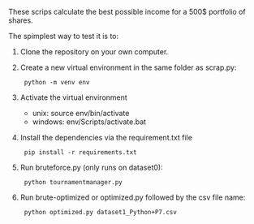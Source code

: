 These scrips calculate the best possible income for a 500$ portfolio of shares.

The spimplest way to test it is to:
1. Clone the repository on your own computer.

2. Create a new virtual environment in the same folder as scrap.py:

        python -m venv env

3. Activate the virtual environment
    + unix: source env/bin/activate
    + windows: env/Scripts/activate.bat

4. Install the dependencies via the requirement.txt file

        pip install -r requirements.txt

5. Run bruteforce.py (only runs on dataset0):

        python tournamentmanager.py

6. Run brute-optimized or optimized.py followed by the csv file name:

        python optimized.py dataset1_Python+P7.csv



